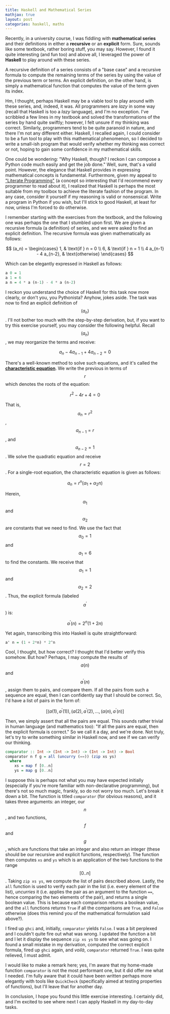 ```yaml
---
title: Haskell and Mathematical Series
mathjax: true
layout: post
categories: haskell, maths
---
```


Recently, in a university course, I was fiddling with **mathematical series**
and their definitions in either a **recursive** or an **explicit** form. Sure,
sounds like some textbook, rather boring stuff, you may say. However, I found
it quite interesting (and fun too) and above all, I leveraged the power of
**Haskell** to play around with these series.

A recursive definition of a series consists of a "base case" and a recursive
formula to compute the remaining terms of the series by using the value of the
previous term or terms. An explicit definition, on the other hand, is simply a
mathematical function that computes the value of the term given its index.

Hm, I thought, perhaps Haskell may be a viable tool to play around with these
series, and, indeed, it was. All programmers are *lazy* in some way (recall that
Haskell is too a *lazy* language), and I'm no exception. I've scribbled a few
lines in my textbook and solved the transformations of the series by hand quite
swiftly; however, I felt unsure if my thinking was correct. Similarly,
programmers tend to be quite paranoid in nature, and there I'm not any different
either. Haskell, I recalled again, I could consider to be a fun tool to play with
this mathematical phenomenon, so I decided to write a small-ish program that
would verify whether my thinking was correct or not, hoping to gain some
confidence in my mathematical skills.

One could be wondering: "Why Haskell, though? I reckon I can compose a Python
code much easily and get the job done." Well, sure, that's a valid point.
However, the elegance that Haskell provides in expressing mathematical
concepts is fundamental. Furthermore, given my appeal to ["Literate
Programming"][literate-programming] (a concept so interesting that I'd
recommend every programmer to read about it), I realized that Haskell is
perhaps the most suitable from my toolbox to achieve the literate fashion
of the program. In any case, consider it yourself if my reasoning is valid or
nonsensical. Write a program in Python if you wish, but I'll stick to good
Haskell, at least for now, unless I'm forced to do otherwise.

I remember starting with the exercises from the textbook, and the following one
was perhaps the one that I stumbled upon first. We are given a recursive
formula (a definition) of series, and we were asked to find an explicit
definition. The recursive formula was given mathematically as follows:

$$
(a_n) = 
\begin{cases}
    1, & \text{if } n = 0 \\
    6, & \text{if } n = 1 \\
    4 a_{n-1} - 4 a_{n-2}, & \text{otherwise}
\end{cases} 
$$

Which can be elegantly expressed in Haskell as follows:

```haskell
a 0 = 1
a 1 = 6
a n = 4 * a (n-1) - 4 * a (n-2)
```

I reckon you understand the choice of Haskell for this task now more clearly,
or don't you, you Pythonista? Anyhow, jokes aside. The task was now to find
an explicit definition of $$(a_n)$$. I'll not bother too much with the
step-by-step derivation, but, if you want to try this exercise yourself, you
may consider the following helpful. Recall $$(a_n)$$, we may reorganize the
terms and receive:

$$
a_n - 4 a_{n-1} + 4 a_{n-2} = 0
$$

There's a well-known method to solve such equations, and it's called the
[**characteristic equation**][characteristic-equation]. We write the previous
in terms of $$r$$ which denotes the roots of the equation:

$$
r^2 - 4 r + 4 = 0
$$

That is, $$a_n = r^2$$, $$a_{n-1} = r$$, and $$a_{n-2} = 1$$. We solve the
quadratic equation and receive $$r = 2$$. For a single-root equation, the
characteristic equation is given as follows:

$$
a_n = r^n (\alpha_1 + \alpha_2 n)
$$

Herein, $$\alpha_1$$ and $$\alpha_2$$ are constants that we need to find. We
use the fact that $$a_0 = 1$$ and $$a_1 = 6$$ to find the constants. We receive
that $$\alpha_1 = 1$$ and $$\alpha_2 = 2$$. Thus, the explicit formula (labeled
$$a^{\prime}$$) is:

$$
a^{\prime}(n) = 2^n(1 + 2n)
$$

Yet again, transcribing this into Haskell is quite straightforward:

```haskell
a' n = (1 + 2*n) * 2^n
```

Cool, I thought, but how correct? I thought that I'd better verify this
somehow. But how? Perhaps, I may compute the results of $$a(n)$$ and
$$a^{\prime}(n)$$, assign them to pairs, and compare them. If all the pairs
from such a sequence are equal, then I can confidently say that I should
be correct. So, I'd have a list of pairs in the form of:

$$
{[(a(1), a^{\prime}(1)), (a(2), a^{\prime}(2), \dots, (a(n), a^{\prime}(n)]}
$$

Then, we simply assert that all the pairs are equal. This sounds rather trivial
in human language (and mathematics too): "If all the pairs are equal, then the
explicit formula is correct." So we call it a day, and we're done. Not truly,
let's try to write something similar in Haskell now, and see if we can verify
our thinking.

```haskell
comparator :: Int -> (Int -> Int) -> (Int -> Int) -> Bool
comparator n f g = all (uncurry (==)) (zip xs ys)
  where
    xs = map f [0..n]
    ys = map g [0..n]
```

I suppose this is perhaps not what you may have expected initially (especially
if you're more familiar with non-declarative programming), but there's not so
much magic, frankly, so do not worry too much. Let's break it down a bit. The
function is titled `comparator` (for obvious reasons), and it takes three
arguments: an integer, our $$n$$, and two functions, $$f$$ and $$g$$, which are
functions that take an integer and also return an integer (these should be our
recursive and explicit functions, respectively). The function then computes
`xs` and `ys` which is an application of the two functions to the range
$$[0..n]$$. Taking `zip xs ys`, we compute the list of pairs described above.
Lastly, the `all` function is used to verify each pair in the list (i.e. every
element of the list), *uncurries* it (i.e. applies the pair as an argument to
the function `==`, hence comparing the two elements of the pair), and returns a
single boolean value. This is because each comparison returns a boolean value,
and the `all` functions returns `True` if all the comparisons are `True`, and
`False` otherwise (does this remind you of the mathematical formulation said
above?).

I fired up `ghci` and, initially, `comparator` yields `False`. I was a bit
perplexed and I couldn't quite fire out what was wrong. I updated the function
a bit and I let it display the sequence `zip xs ys` to see what was going on.
I found a small mistake in my derivation, computed the correct explicit formula,
fired up `ghci` again, and *voilà*, `comparator` returned `True`. I was quite
relieved, I must admit.

I would like to make a remark here; yes, I'm aware that my home-made function
`comparator` is not the most performant one, but it did offer me what I needed.
I'm fully aware that it could have been written perhaps more elegantly with
tools like `QuickCheck` (specifically aimed at testing properties of functions),
but I'll leave that for another day.

In conclusion, I hope you found this little exercise interesting. I certainly
did, and I'm excited to see where next I can apply Haskell in my day-to-day
tasks.

<!-- LINKS -->
[literate-programming]: https://www.wikiwand.com/en/articles/Literate_programming
[characteristic-equation]: https://www.wikiwand.com/en/articles/Characteristic_equation_(calculus)
